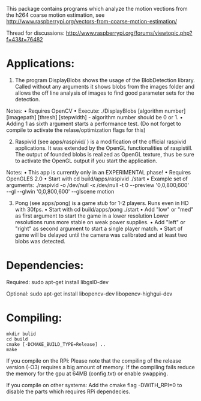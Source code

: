 This package contains programs which analyze the 
motion vections from the h264 coarse motion estimation, see
http://www.raspberrypi.org/vectors-from-coarse-motion-estimation/

Thread for discussions:
http://www.raspberrypi.org/forums/viewtopic.php?f=43&t=76482


Applications:
==============

1. The program DisplayBlobs shows the usage of the BlobDetection
library. Called without any arguments it shows blobs from the
images folder and allows the off line analysis of images
to find good parameter sets for the detection.
 
Notes:
• Requires OpenCV
• Execute: ./DisplayBlobs [algorithm number] [imagepath] [thresh] [stepwidth]
		- algorithm number should be 0 or 1.
• Adding 1 as sixth argument starts a performance test. (Do not forget
	to compile to activate the relase/optimization flags for this)
 
2. Raspivid (see apps/raspivid/ ) is a modification of the official
raspivid applications. It was extended by the OpenGL functionalities 
of raspistill. The output of founded blobs is realized as OpenGL texture,
thus be sure to activate the OpenGL output if you start the application.
 
Notes:
• This app is currently only in an EXPERIMENTAL phase! 
• Requires OpenGLES 2.0
• Start with
		cd build/apps/raspivid
		./start
• Example set of arguments:
	./raspivid -o /dev/null -x /dev/null -t 0 --preview '0,0,800,600' \
		--gl --glwin '0,0,800,600' --glscene motion 
 
3. Pong (see apps/pong) is a game stub for 1-2 players. Runs even in HD with 30fps.
• Start with
	cd build/apps/pong
	./start
• Add "low" or "med" as first argument to start the game in a lower resolution
	Lower resolutions runs more stable on weak power supplies.
• Add "left" or "right" as second argument to start a single player match.
• Start of game will be delayed until the camera was calibrated
  and at least two blobs was detected.


Dependencies:
==========
Required:
	sudo apt-get install libgsl0-dev

Optional:
	sudo apt-get install libopencv-dev libopencv-highgui-dev


Compiling:
==========

	mkdir bulid
	cd build
	cmake [-DCMAKE_BUILD_TYPE=Release] ..
	make

 If you compile on the RPi: Please note that the compiling 
 of the release version (-O3) requires a big amount of memory.
 If the compiling fails reduce the memory for the gpu at 64MB (config.txt) or enable 
 swapping.

 If you compile on other systems: Add the cmake flag
 -DWITH_RPI=0
 to disable the parts which requires RPi dependecies.


